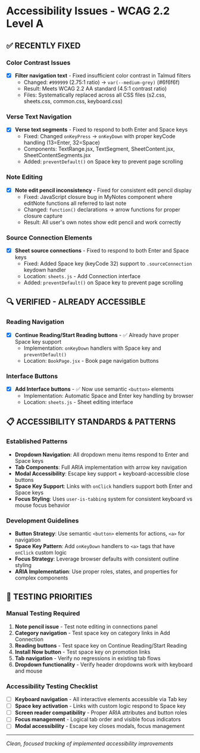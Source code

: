 # Accessibility Issues - WCAG 2.2 Level A

## ✅ RECENTLY FIXED

### Color Contrast Issues  
- [x] **Filter navigation text** - Fixed insufficient color contrast in Talmud filters
  - Changed: `#999999` (2.75:1 ratio) → `var(--medium-grey)` (#6f6f6f)
  - Result: Meets WCAG 2.2 AA standard (4.5:1 contrast ratio)
  - Files: Systematically replaced across all CSS files (s2.css, sheets.css, common.css, keyboard.css)

### Verse Text Navigation
- [x] **Verse text segments** - Fixed to respond to both Enter and Space keys  
  - Fixed: Changed `onKeyPress` → `onKeyDown` with proper keyCode handling (13=Enter, 32=Space)
  - Components: TextRange.jsx, TextSegment, SheetContent.jsx, SheetContentSegments.jsx
  - Added: `preventDefault()` on Space key to prevent page scrolling

### Note Editing  
- [x] **Note edit pencil inconsistency** - Fixed for consistent edit pencil display
  - Fixed: JavaScript closure bug in MyNotes component where editNote functions all referred to last note
  - Changed: `function()` declarations → arrow functions for proper closure capture  
  - Result: All user's own notes show edit pencil and work correctly

### Source Connection Elements
- [x] **Sheet source connections** - Fixed to respond to both Enter and Space keys
  - Fixed: Added Space key (keyCode 32) support to `.sourceConnection` keydown handler
  - Location: `sheets.js` - Add Connection interface
  - Added: `preventDefault()` on Space key to prevent page scrolling

## 🔍 VERIFIED - ALREADY ACCESSIBLE

### Reading Navigation
- [x] **Continue Reading/Start Reading buttons** - ✅ Already have proper Space key support
  - Implementation: `onKeyDown` handlers with Space key and `preventDefault()`
  - Location: `BookPage.jsx` - Book page navigation buttons

### Interface Buttons  
- [x] **Add Interface buttons** - ✅ Now use semantic `<button>` elements 
  - Implementation: Automatic Space and Enter key handling by browser
  - Location: `sheets.js` - Sheet editing interface

## 📋 ACCESSIBILITY STANDARDS & PATTERNS

### Established Patterns  
- **Dropdown Navigation**: All dropdown menu items respond to Enter and Space keys
- **Tab Components**: Full ARIA implementation with arrow key navigation  
- **Modal Accessibility**: Escape key support + keyboard-accessible close buttons
- **Space Key Support**: Links with `onClick` handlers support both Enter and Space keys
- **Focus Styling**: Uses `user-is-tabbing` system for consistent keyboard vs mouse focus behavior

### Development Guidelines
- **Button Strategy**: Use semantic `<button>` elements for actions, `<a>` for navigation  
- **Space Key Pattern**: Add `onKeyDown` handlers to `<a>` tags that have `onClick` custom logic
- **Focus Strategy**: Leverage browser defaults with consistent outline styling
- **ARIA Implementation**: Use proper roles, states, and properties for complex components

## 🧪 TESTING PRIORITIES

### Manual Testing Required
1. **Note pencil issue** - Test note editing in connections panel
2. **Category navigation** - Test space key on category links in Add Connection
3. **Reading buttons** - Test space key on Continue Reading/Start Reading  
4. **Install Now button** - Test space key on promotion links
5. **Tab navigation** - Verify no regressions in existing tab flows
6. **Dropdown functionality** - Verify header dropdowns work with keyboard and mouse

### Accessibility Testing Checklist
- [ ] **Keyboard navigation** - All interactive elements accessible via Tab key
- [ ] **Space key activation** - Links with custom logic respond to Space key  
- [ ] **Screen reader compatibility** - Proper ARIA attributes and button roles
- [ ] **Focus management** - Logical tab order and visible focus indicators
- [ ] **Modal accessibility** - Escape key closes modals, focus management

---
*Clean, focused tracking of implemented accessibility improvements*
